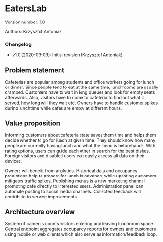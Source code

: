 # EatersLab

Version number: 1.0

Authors: Krzysztof Antoniak

### Changelog

* v1.0 (2020-03-09): Initial revision (Krzysztof Antoniak)

## Problem statement

Cafeterias are popular among students and office workers going for lunch or dinner. Since people tend to eat at the same time, lunchrooms are usually cramped. Customers have to wait in long queues and look for empty seats afterwards. Also, visitors have to come to cafeteria to find out what is served, how long will they wait etc. Owners have to handle customer spikes during lunchtime while cafes are empty at different hours.

## Value proposition

Informing customers about cafeteria state saves them time and helps them decide whether to go for lunch at given time. They should know how many people are currently having lunch and what the menu is beforehands. With rating options, users can guide each other in search for the best dishes. Foreign visitors and disabled users can easily access all data on their devices.

Owners will benefit from analytics. Historical data and occupancy predictions help to prepare for lunch in advance, while updating customers mitigates traffic spikes. Publishing menus is a new marketing channel promoting cafe directly to interested users. Administration panel can automate posting to social media channels. Collected feedback will contribute to service improvements.

## Architecture overview

System of cameras counts visitors entering and leaving lunchroom space. Central endpoint aggregates occupancy reports for owners and customers using mobile or web clients which also serve as information/feedback loop.
